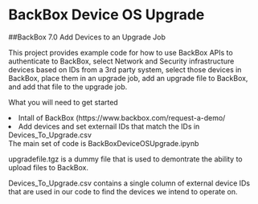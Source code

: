 # BackBox Device OS Upgrade
##BackBox 7.0 Add Devices to an Upgrade Job

This project provides example code for how to use BackBox APIs to authenticate to BackBox, select Network and Security infrastructure devices based on IDs from a 3rd party system, select those devices in BackBox, place them in an upgrade job, add an upgrade file to BackBox, and add that file to the upgrade job. 

What you will need to get started
<li>Intall of BackBox (https://www.backbox.com/request-a-demo/</li>
<li>Add devices and set externail IDs that match the IDs in Devices_To_Upgrade.csv</li>
The main set of code is BackBoxDeviceOSUpgrade.ipynb

upgradefile.tgz is a dummy file that is used to demontrate the ability to upload files to BackBox.

Devices_To_Upgrade.csv contains a single column of external device IDs that are used in our code to find the devices we intend to operate on.
